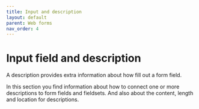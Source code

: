 ```yaml
---
title: Input and description
layout: default
parent: Web forms
nav_order: 4
---
```


# Input field and description

A description provides extra information about how fill out a form field. 

In this section you find information about how to connect one or more descriptions to form fields and fieldsets. And also about the content, length and location for descriptions. 
